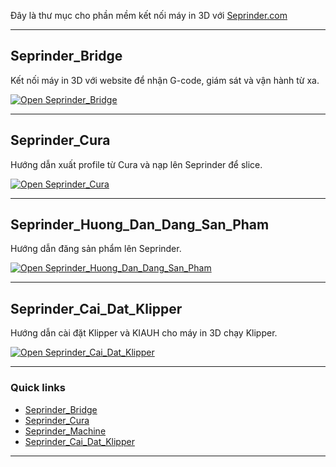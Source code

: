 Đây là thư mục cho phần mềm kết nối máy in 3D với [Seprinder.com](https://Seprinder.com)

---

## Seprinder_Bridge
Kết nối máy in 3D với website để nhận G-code, giám sát và vận hành từ xa.  

[![Open Seprinder_Bridge](https://img.shields.io/badge/Open-Seprinder_Bridge-2b6cb0?style=for-the-badge)](https://github.com/seprinder/Seprinder_Bridge)

---

## Seprinder_Cura
Hướng dẫn xuất profile từ Cura và nạp lên Seprinder để slice.  

[![Open Seprinder_Cura](https://img.shields.io/badge/Open-Seprinder_Cura-38a169?style=for-the-badge)](https://github.com/seprinder/Seprinder_Cura)

---

## Seprinder_Huong_Dan_Dang_San_Pham
Hướng dẫn đăng sản phẩm lên Seprinder.  

[![Open Seprinder_Huong_Dan_Dang_San_Pham](https://img.shields.io/badge/Open-Seprinder__Huong__Dan__Dang__San__Pham-d97706?style=for-the-badge)](https://github.com/seprinder/Seprinder_huong_dan_dang_san_pham)

---

## Seprinder_Cai_Dat_Klipper
Hướng dẫn cài đặt Klipper và KIAUH cho máy in 3D chạy Klipper.  

[![Open Seprinder_Cai_Dat_Klipper](https://img.shields.io/badge/Open-Seprinder_Cai__Dat__Klipper-4f46e5?style=for-the-badge)](https://github.com/seprinder/seprinder_cai_dat_klipper)

---

### Quick links
- [Seprinder_Bridge](https://github.com/seprinder/Seprinder_Bridge)
- [Seprinder_Cura](https://github.com/seprinder/Seprinder_Cura)
- [Seprinder_Machine](https://github.com/seprinder/Seprinder_Machine)
- [Seprinder_Cai_Dat_Klipper](https://github.com/seprinder/seprinder_cai_dat_klipper)

---
